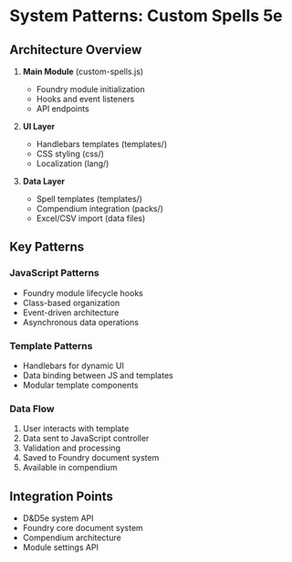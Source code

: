 # System Patterns: Custom Spells 5e

## Architecture Overview
1. **Main Module** (custom-spells.js)
   - Foundry module initialization
   - Hooks and event listeners
   - API endpoints

2. **UI Layer**
   - Handlebars templates (templates/)
   - CSS styling (css/)
   - Localization (lang/)

3. **Data Layer**
   - Spell templates (templates/)
   - Compendium integration (packs/)
   - Excel/CSV import (data files)

## Key Patterns
### JavaScript Patterns
- Foundry module lifecycle hooks
- Class-based organization
- Event-driven architecture
- Asynchronous data operations

### Template Patterns
- Handlebars for dynamic UI
- Data binding between JS and templates
- Modular template components

### Data Flow
1. User interacts with template
2. Data sent to JavaScript controller
3. Validation and processing
4. Saved to Foundry document system
5. Available in compendium

## Integration Points
- D&D5e system API
- Foundry core document system
- Compendium architecture
- Module settings API
